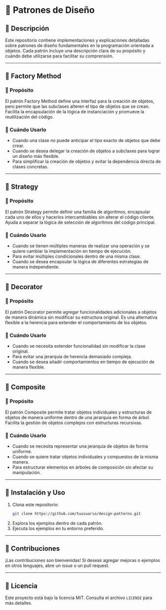 # 📌 Patrones de Diseño

## 📖 Descripción
Este repositorio contiene implementaciones y explicaciones detalladas sobre patrones de diseño fundamentales en la programación orientada a objetos. Cada patrón incluye una descripción clara de su propósito y cuándo debe utilizarse para facilitar su comprensión.

---

## 🔹 Factory Method
### 📌 Propósito
El patrón Factory Method define una interfaz para la creación de objetos, pero permite que las subclases alteren el tipo de objetos que se crean. Facilita la encapsulación de la lógica de instanciación y promueve la reutilización del código.

### 📌 Cuándo Usarlo
- Cuando una clase no puede anticipar el tipo exacto de objetos que debe crear.
- Cuando se desea delegar la creación de objetos a subclases para lograr un diseño más flexible.
- Para simplificar la creación de objetos y evitar la dependencia directa de clases concretas.

---

## 🔹 Strategy
### 📌 Propósito
El patrón Strategy permite definir una familia de algoritmos, encapsular cada uno de ellos y hacerlos intercambiables sin alterar el código cliente. Ayuda a separar la lógica de selección de algoritmos del código principal.

### 📌 Cuándo Usarlo
- Cuando se tienen múltiples maneras de realizar una operación y se quiere cambiar la implementación en tiempo de ejecución.
- Para evitar múltiples condicionales dentro de una misma clase.
- Cuando se desea encapsular la lógica de diferentes estrategias de manera independiente.

---

## 🔹 Decorator
### 📌 Propósito
El patrón Decorator permite agregar funcionalidades adicionales a objetos de manera dinámica sin modificar su estructura original. Es una alternativa flexible a la herencia para extender el comportamiento de los objetos.

### 📌 Cuándo Usarlo
- Cuando se necesita extender funcionalidad sin modificar la clase original.
- Para evitar una jerarquía de herencia demasiado compleja.
- Cuando se desea añadir comportamientos en tiempo de ejecución de manera flexible.

---

## 🔹 Composite
### 📌 Propósito
El patrón Composite permite tratar objetos individuales y estructuras de objetos de manera uniforme dentro de una jerarquía en forma de árbol. Facilita la gestión de objetos complejos con estructuras recursivas.

### 📌 Cuándo Usarlo
- Cuando se necesita representar una jerarquía de objetos de forma uniforme.
- Cuando se quiere tratar objetos individuales y compuestos de la misma manera.
- Para estructurar elementos en árboles de composición sin afectar su manipulación.

---

## 🚀 Instalación y Uso
1. Clona este repositorio:
   ```bash
   git clone https://github.com/tuusuario/design-patterns.git
   ```
2. Explora los ejemplos dentro de cada patrón.
3. Ejecuta los ejemplos en tu entorno preferido.

---

## 📌 Contribuciones
¡Las contribuciones son bienvenidas! Si deseas agregar mejoras o ejemplos en otros lenguajes, abre un issue o un pull request.

---

## 📝 Licencia
Este proyecto está bajo la licencia MIT. Consulta el archivo `LICENSE` para más detalles.

